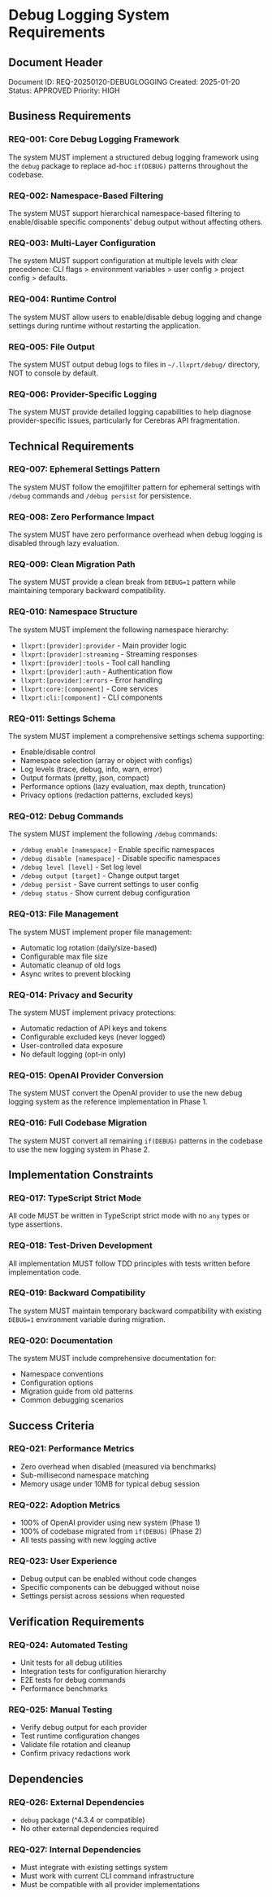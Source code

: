 # Debug Logging System Requirements

## Document Header

Document ID: REQ-20250120-DEBUGLOGGING
Created: 2025-01-20
Status: APPROVED
Priority: HIGH

## Business Requirements

### REQ-001: Core Debug Logging Framework
The system MUST implement a structured debug logging framework using the `debug` package to replace ad-hoc `if(DEBUG)` patterns throughout the codebase.

### REQ-002: Namespace-Based Filtering
The system MUST support hierarchical namespace-based filtering to enable/disable specific components' debug output without affecting others.

### REQ-003: Multi-Layer Configuration
The system MUST support configuration at multiple levels with clear precedence: CLI flags > environment variables > user config > project config > defaults.

### REQ-004: Runtime Control
The system MUST allow users to enable/disable debug logging and change settings during runtime without restarting the application.

### REQ-005: File Output
The system MUST output debug logs to files in `~/.llxprt/debug/` directory, NOT to console by default.

### REQ-006: Provider-Specific Logging
The system MUST provide detailed logging capabilities to help diagnose provider-specific issues, particularly for Cerebras API fragmentation.

## Technical Requirements

### REQ-007: Ephemeral Settings Pattern
The system MUST follow the emojifilter pattern for ephemeral settings with `/debug` commands and `/debug persist` for persistence.

### REQ-008: Zero Performance Impact
The system MUST have zero performance overhead when debug logging is disabled through lazy evaluation.

### REQ-009: Clean Migration Path
The system MUST provide a clean break from `DEBUG=1` pattern while maintaining temporary backward compatibility.

### REQ-010: Namespace Structure
The system MUST implement the following namespace hierarchy:
- `llxprt:[provider]:provider` - Main provider logic
- `llxprt:[provider]:streaming` - Streaming responses
- `llxprt:[provider]:tools` - Tool call handling
- `llxprt:[provider]:auth` - Authentication flow
- `llxprt:[provider]:errors` - Error handling
- `llxprt:core:[component]` - Core services
- `llxprt:cli:[component]` - CLI components

### REQ-011: Settings Schema
The system MUST implement a comprehensive settings schema supporting:
- Enable/disable control
- Namespace selection (array or object with configs)
- Log levels (trace, debug, info, warn, error)
- Output formats (pretty, json, compact)
- Performance options (lazy evaluation, max depth, truncation)
- Privacy options (redaction patterns, excluded keys)

### REQ-012: Debug Commands
The system MUST implement the following `/debug` commands:
- `/debug enable [namespace]` - Enable specific namespaces
- `/debug disable [namespace]` - Disable specific namespaces
- `/debug level [level]` - Set log level
- `/debug output [target]` - Change output target
- `/debug persist` - Save current settings to user config
- `/debug status` - Show current debug configuration

### REQ-013: File Management
The system MUST implement proper file management:
- Automatic log rotation (daily/size-based)
- Configurable max file size
- Automatic cleanup of old logs
- Async writes to prevent blocking

### REQ-014: Privacy and Security
The system MUST implement privacy protections:
- Automatic redaction of API keys and tokens
- Configurable excluded keys (never logged)
- User-controlled data exposure
- No default logging (opt-in only)

### REQ-015: OpenAI Provider Conversion
The system MUST convert the OpenAI provider to use the new debug logging system as the reference implementation in Phase 1.

### REQ-016: Full Codebase Migration
The system MUST convert all remaining `if(DEBUG)` patterns in the codebase to use the new logging system in Phase 2.

## Implementation Constraints

### REQ-017: TypeScript Strict Mode
All code MUST be written in TypeScript strict mode with no `any` types or type assertions.

### REQ-018: Test-Driven Development
All implementation MUST follow TDD principles with tests written before implementation code.

### REQ-019: Backward Compatibility
The system MUST maintain temporary backward compatibility with existing `DEBUG=1` environment variable during migration.

### REQ-020: Documentation
The system MUST include comprehensive documentation for:
- Namespace conventions
- Configuration options
- Migration guide from old patterns
- Common debugging scenarios

## Success Criteria

### REQ-021: Performance Metrics
- Zero overhead when disabled (measured via benchmarks)
- Sub-millisecond namespace matching
- Memory usage under 10MB for typical debug session

### REQ-022: Adoption Metrics
- 100% of OpenAI provider using new system (Phase 1)
- 100% of codebase migrated from `if(DEBUG)` (Phase 2)
- All tests passing with new logging active

### REQ-023: User Experience
- Debug output can be enabled without code changes
- Specific components can be debugged without noise
- Settings persist across sessions when requested

## Verification Requirements

### REQ-024: Automated Testing
- Unit tests for all debug utilities
- Integration tests for configuration hierarchy
- E2E tests for debug commands
- Performance benchmarks

### REQ-025: Manual Testing
- Verify debug output for each provider
- Test runtime configuration changes
- Validate file rotation and cleanup
- Confirm privacy redactions work

## Dependencies

### REQ-026: External Dependencies
- `debug` package (^4.3.4 or compatible)
- No other external dependencies required

### REQ-027: Internal Dependencies
- Must integrate with existing settings system
- Must work with current CLI command infrastructure
- Must be compatible with all provider implementations